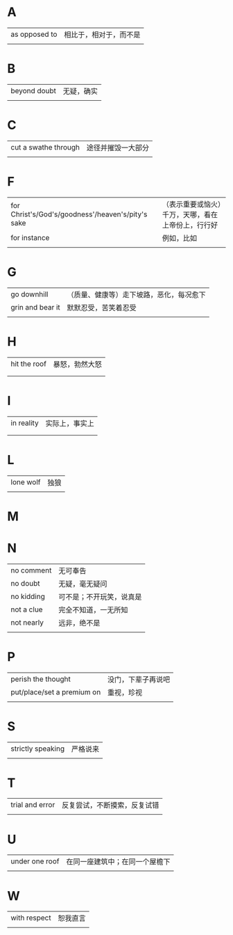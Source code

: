 # A

|               |                        |
| ------------- | ---------------------- |
| as opposed to | 相比于，相对于，而不是 |
|               |                        |

# B

|              |            |
| ------------ | ---------- |
| beyond doubt | 无疑，确实 |
|              |            |

# C

|                      |                    |
| -------------------- | ------------------ |
| cut a swathe through | 途径并摧毁一大部分 |
|                      |                    |

# F

|                                                   |                                                    |
| ------------------------------------------------- | -------------------------------------------------- |
| for Christ's/God's/goodness'/heaven's/pity's sake | （表示重要或恼火）千万，天哪，看在上帝份上，行行好 |
| for instance                                      | 例如，比如                                         |
|                                                   |                                                    |

# G

|                  |                                          |
| ---------------- | ---------------------------------------- |
| go downhill      | （质量、健康等）走下坡路，恶化，每况愈下 |
| grin and bear it | 默默忍受，苦笑着忍受                     |
|                  |                                          |

# H

|              |                |
| ------------ | -------------- |
| hit the roof | 暴怒，勃然大怒 |
|              |                |
|              |                |

# I

|            |                |
| ---------- | -------------- |
| in reality | 实际上，事实上 |
|            |                |
|            |                |

# L

|           |      |
| --------- | ---- |
| lone wolf | 独狼 |
|           |      |

# M

# N

|            |                          |
| ---------- | ------------------------ |
| no comment | 无可奉告                 |
| no doubt   | 无疑，毫无疑问           |
| no kidding | 可不是；不开玩笑，说真是 |
| not a clue | 完全不知道，一无所知     |
| not nearly | 远非，绝不是             |
|            |                          |

# P

|                            |                    |
| -------------------------- | ------------------ |
| perish the thought         | 没门，下辈子再说吧 |
| put/place/set a premium on | 重视，珍视         |
|                            |                    |

# S

|                   |          |
| ----------------- | -------- |
| strictly speaking | 严格说来 |
|                   |          |

# T

|                 |                              |
| --------------- | ---------------------------- |
| trial and error | 反复尝试，不断摸索，反复试错 |
|                 |                              |

# U

|                |                                |
| -------------- | ------------------------------ |
| under one roof | 在同一座建筑中；在同一个屋檐下 |
|                |                                |

# W

|              |          |
| ------------ | -------- |
| with respect | 恕我直言 |
|              |          |
